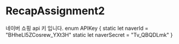 # RecapAssignment2
네이버 쇼핑 api 키 입니다.
enum APIKey {
    static let naverId =  "BHheLl5ZCosrew_YXt3H"
    static let naverSecret = "Tv_QBQDLmk"
}
